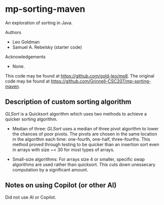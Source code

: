 # mp-sorting-maven

An exploration of sorting in Java.

Authors

* Leo Goldman
* Samuel A. Rebelsky (starter code)

Acknowledgements

* None.

This code may be found at <https://github.com/gold-leo/mp8>. The original code may be found at <https://github.com/Grinnell-CSC207/mp-sorting-maven>.

Description of custom sorting algorithm
---------------------------------------

_GLSort_ is a Quicksort algorithm which uses two methods to achieve a quicker sorting algorithm.

- Median of three: _GLSort_ uses a median of three pivot algorithm to lower the chances of poor pivots. The pivots are chosen in the same location in the algorithm each time: one-fourth, one-half, three-fourths. This method proved through testing to be quicker than an insertion sort even in arrays with size ~< 30 for most types of arrays.

- Small-size algorithms: For arrays size 4 or smaller, specific swap algorithms are used rather than quicksort. This cuts down unessecary computation by a significant amount.

Notes on using Copilot (or other AI)
------------------------------------

Did not use AI or Copilot.  
